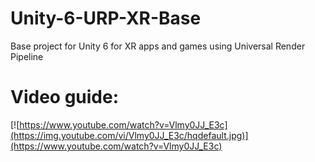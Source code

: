 # Unity-6-URP-XR-Base
Base project for Unity 6 for XR apps and games using Universal Render Pipeline


# Video guide:
[![https://www.youtube.com/watch?v=Vlmy0JJ_E3c](https://img.youtube.com/vi/Vlmy0JJ_E3c/hqdefault.jpg)](https://www.youtube.com/watch?v=Vlmy0JJ_E3c)
